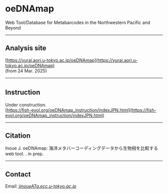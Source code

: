 # oeDNAmap
Web Tool/Database for Metabarcodes in the Northwestern Pacific and Beyond


---

## Analysis site   
[https://yurai.aori.u-tokyo.ac.jp/oeDNAmap](https://yurai.aori.u-tokyo.ac.jp/oeDNAmap)   
(from 24 Mar. 2025)   

---
## Instruction　　　
Under construction.  
[https://fish-evol.org/oeDNAmap_instruction/indexJPN.html](https://fish-evol.org/oeDNAmap_instruction/indexJPN.html)   

---
## Citation
Inoue J. 
oeDNAmap: 海洋メタバーコーディングデータから生物相を比較する web tool. . in prep.   

---
## Contact 
Email: [_jinoueATg.ecc.u-tokyo.ac.jp_](http://www.fish-evol.org/index_eng.html)
<br />  

